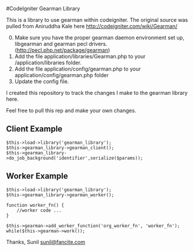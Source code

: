 #CodeIgniter Gearman Library

This is a library to use gearman within codeigniter.  The original source was pulled from Aniruddha Kale here 
http://codeigniter.com/wiki/Gearman/

0. Make sure you have the proper gearman daemon environment set up, libgearman and gearman pecl drivers. (http://pecl.php.net/package/gearman)
1. Add the file application/libraries/Gearman.php to your /application/libraries folder. 
2. Add the file application/config/gearman.php to your application/config/gearman.php folder
3. Update the config file. 

I created this repository to track the changes I make to the gearman library here. 

Feel free to pull this rep and make your own changes. 

## Client Example 
    $this->load->library('gearman_library');
    $this->gearman_library->gearman_client();
    $this->gearman_library->do_job_background('identifier',serialize($params)); 

## Worker Example 
    $this->load->library('gearman_library');
    $this->gearman_library->gearman_worker();

    function worker_fn() {
        //worker code ...
    }

    $this->gearman->add_worker_function('org_worker_fn', 'worker_fn'); 
    while($this->gearman->work()); 


Thanks,
Sunil
sunil@fancite.com
